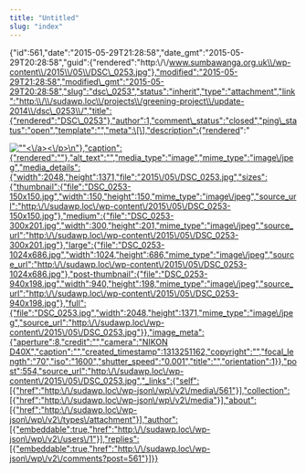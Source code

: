 ```yaml
---
title: "Untitled"
slug: "index"
---
```


{"id":561,"date":"2015-05-29T21:28:58","date\_gmt":"2015-05-29T20:28:58","guid":{"rendered":"http:\\/\\/www.sumbawanga.org.uk\\/wp-content\\/2015\\/05\\/DSC\_0253.jpg"},"modified":"2015-05-29T21:28:58","modified\_gmt":"2015-05-29T20:28:58","slug":"dsc\_0253","status":"inherit","type":"attachment","link":"http:\\/\\/sudawp.loc\\/projects\\/greening-project\\/update-2014\\/dsc\_0253\\/","title":{"rendered":"DSC\_0253"},"author":1,"comment\_status":"closed","ping\_status":"open","template":"","meta":\[\],"description":{"rendered":"

[![\"\"](\"http:\/\/sudawp.loc\/wp-content\/2015\/05\/DSC_0253-300x201.jpg\")<\\/a><\\/p>\\n"},"caption":{"rendered":""},"alt\_text":"","media\_type":"image","mime\_type":"image\\/jpeg","media\_details":{"width":2048,"height":1371,"file":"2015\\/05\\/DSC\_0253.jpg","sizes":{"thumbnail":{"file":"DSC\_0253-150x150.jpg","width":150,"height":150,"mime\_type":"image\\/jpeg","source\_url":"http:\\/\\/sudawp.loc\\/wp-content\\/2015\\/05\\/DSC\_0253-150x150.jpg"},"medium":{"file":"DSC\_0253-300x201.jpg","width":300,"height":201,"mime\_type":"image\\/jpeg","source\_url":"http:\\/\\/sudawp.loc\\/wp-content\\/2015\\/05\\/DSC\_0253-300x201.jpg"},"large":{"file":"DSC\_0253-1024x686.jpg","width":1024,"height":686,"mime\_type":"image\\/jpeg","source\_url":"http:\\/\\/sudawp.loc\\/wp-content\\/2015\\/05\\/DSC\_0253-1024x686.jpg"},"post-thumbnail":{"file":"DSC\_0253-940x198.jpg","width":940,"height":198,"mime\_type":"image\\/jpeg","source\_url":"http:\\/\\/sudawp.loc\\/wp-content\\/2015\\/05\\/DSC\_0253-940x198.jpg"},"full":{"file":"DSC\_0253.jpg","width":2048,"height":1371,"mime\_type":"image\\/jpeg","source\_url":"http:\\/\\/sudawp.loc\\/wp-content\\/2015\\/05\\/DSC\_0253.jpg"}},"image\_meta":{"aperture":8,"credit":"","camera":"NIKON D40X","caption":"","created\_timestamp":1313251162,"copyright":"","focal\_length":"70","iso":"1600","shutter\_speed":"0.001","title":"","orientation":1}},"post":554,"source\_url":"http:\\/\\/sudawp.loc\\/wp-content\\/2015\\/05\\/DSC\_0253.jpg","\_links":{"self":\[{"href":"http:\\/\\/sudawp.loc\\/wp-json\\/wp\\/v2\\/media\\/561"}\],"collection":\[{"href":"http:\\/\\/sudawp.loc\\/wp-json\\/wp\\/v2\\/media"}\],"about":\[{"href":"http:\\/\\/sudawp.loc\\/wp-json\\/wp\\/v2\\/types\\/attachment"}\],"author":\[{"embeddable":true,"href":"http:\\/\\/sudawp.loc\\/wp-json\\/wp\\/v2\\/users\\/1"}\],"replies":\[{"embeddable":true,"href":"http:\\/\\/sudawp.loc\\/wp-json\\/wp\\/v2\\/comments?post=561"}\]}}](http:\/\/sudawp.loc\/wp-content\/2015\/05\/DSC_0253.jpg)
